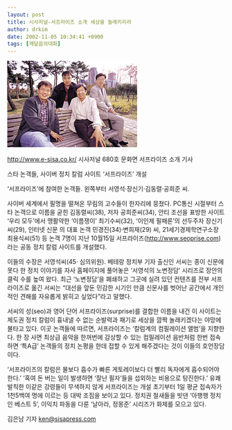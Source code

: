```yaml
---
layout: post
title: 시사저널-서프라이즈 소개 세상을 놀래키리라
author: drkim
date: 2002-11-05 10:34:41 +0900
tags: [깨달음의대화]
---
```

![](.//files/attach/images/198/649/1036460081.jpg)  
  
http://www.e-sisa.co.kr/ 시사저널 680호 문화면 서프라이즈 소개 기사
  

  
스타 논객들, 사이버 정치 칼럼 사이트 ‘서프라이즈’ 개설
  

  
‘서프라이즈’에 참여한 논객들. 왼쪽부터 서영석·장신기·김동렬·공희준 씨.
  

  

  
사이버 세계에서 필명을 떨쳐온 무림의 고수들이 한자리에 뭉쳤다. PC통신 시절부터 스타 논객으로 이름을 굳힌 김동렬씨(38), 저자 공희준씨(34), 안티 조선을 표방한 사이트 ‘우리 모두’에서 맹활약한 ‘이름쟁이’ 최기수씨(32), ‘이인제 필패론’의 선두주자 장신기씨(29), 인터넷 신문 의 대표 논객 민경진(34)·변희재(29) 씨, 21세기경제학연구소장 최용식씨(51) 등 논객 7명이 지난 10월15일 서프라이즈(http://www.seoprise.com)라는 공동 정치 칼럼 사이트를 개설했다.
  

  
이들의 수장은 서영석씨(45· 심의위원). 베테랑 정치부 기자 출신인 서씨는 종이 신문에 못다 한 정치 이야기를 자사 홈페이지에 풀어놓은 ‘서영석의 노변정담’ 시리즈로 장안의 클릭 수를 높여 왔다. 최근 ‘노변정담’을 폐쇄하고 그곳에 실려 있던 컨텐츠를 전부 서프라이즈로 옮긴 서씨는 “대선을 앞둔 민감한 시기인 만큼 신문사를 벗어난 공간에서 개인적인 견해를 자유롭게 밝히고 싶었다”라고 말했다.
  

  
서씨의 성(seo)과 영어 단어 서프라이즈(surprise)를 결합한 이름을 내건 이 사이트는 제도권 정치 칼럼이 흉내낼 수 없는 순발력과 패기로 세상을 깜짝 놀래키겠다는 야망에 불타고 있다. 이곳 논객들에 따르면, 서프라이즈는 ‘칼럼계의 컴필레이션 앨범’을 지향한다. 한 장 사면 최상급 음악을 한꺼번에 감상할 수 있는 컴필레이션 음반처럼 한번 접속하면 ‘특A급’ 논객들의 정치 논평을 한데 접할 수 있게 해주겠다는 것이 이들의 호언장담이다.
  

  
‘서프라이즈의 칼럼은 물보다 흡수가 빠른 게토레이보다 더 빨리 독자에게 흡수되어야 한다.’ ‘혹여 돈 버는 일이 발생하면 ‘잘난 필자’들을 섭외하는 비용으로 탕진한다.’ 유쾌 발칙한 이같은 강령들이 무색하지 않게 서프라이즈는 개설 초기부터 1일 평균 접속자가 1천5백여 명에 이르는 등 대박 조짐을 보이고 있다. 정치권 철새들을 빗댄 ‘아행행 정치인 베스트 5’, 이익치 파동을 다룬 ‘날아라, 정몽준’ 시리즈가 화제를 모으고 있다.
  

  
김은남 기자 ken@sisapress.com